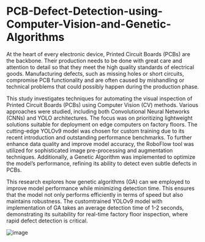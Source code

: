 # PCB-Defect-Detection-using-Computer-Vision-and-Genetic-Algorithms
At the heart of every electronic device, Printed Circuit Boards (PCBs) are the backbone.
Their production needs to be done with great care and attention to detail so that they
meet the high quality standards of electrical goods. Manufacturing defects, such as
missing holes or short circuits, compromise PCB functionality and are often caused by
mishandling or technical problems that could possibly happen during the production
phase.


This study investigates techniques for automating the visual inspection of Printed
Circuit Boards (PCBs) using Computer Vision (CV) methods. Various approaches were
studied, including both Convolutional Neural Networks (CNNs) and YOLO architectures.
The focus was on prioritizing lightweight solutions suitable for deployment on
edge computers on factory floors.
The cutting-edge YOLOv9 model was chosen for custom training due to its recent
introduction and outstanding performance benchmarks. To further enhance data quality
and improve model accuracy, the RoboFlow tool was utilized for sophisticated image
pre-processing and augmentation techniques. Additionally, a Genetic Algorithm was
implemented to optimize the model’s performance, refining its ability to detect even
subtle defects in PCBs.


This research explores how genetic algorithms (GA) can we employed to improve
model performance while minimizing detection time. This ensures that the model not
only performs efficiently in terms of speed but also maintains robustness. The customtrained
YOLOv9 model with implementation of GA takes an average detection time of
1-2 seconds, demonstrating its suitability for real-time factory floor inspection, where
rapid defect detection is critical.




![image](https://github.com/user-attachments/assets/5b440b40-50b4-47f3-8fc4-268b43e0c62f)

